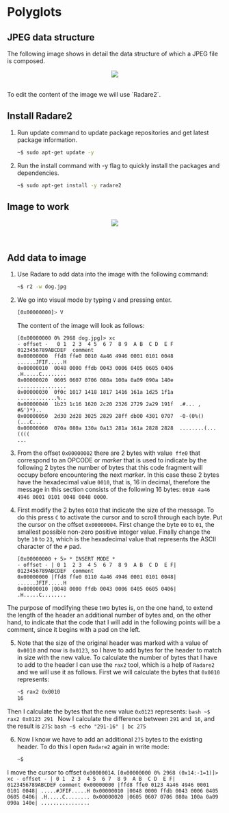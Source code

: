 # Polyglots

## JPEG data structure
The following image shows in detail the data structure of which a JPEG file is composed.
<p align="center"><img src="https://github.com/JavierDominguezGomez/Polyglots/blob/master/JPEG.jpg"></p>
<br>
To edit the content of the image we will use `Radare2`.

## Install Radare2
1. Run update command to update package repositories and get latest package information.
    ```bash
    ~$ sudo apt-get update -y
    ```
2. Run the install command with -y flag to quickly install the packages and dependencies.
    ```bash
    ~$ sudo apt-get install -y radare2
    ```

## Image to work
<p align="center"><img src="https://github.com/JavierDominguezGomez/Polyglots/blob/master/dog.jpg"></p>
<br>

## Add data to image
1. Use Radare to add data into the image with the following command:
    ```bash
    ~$ r2 -w dog.jpg
    ```
2. We go into visual mode by typing `V` and pressing enter.
    ```bash
    [0x00000000]> V
    ```
    The content of the image will look as follows:
    ```
    [0x00000000 0% 2968 dog.jpg]> xc
    - offset -   0 1  2 3  4 5  6 7  8 9  A B  C D  E F  0123456789ABCDEF  comment
    0x00000000  ffd8 ffe0 0010 4a46 4946 0001 0101 0048  ......JFIF.....H
    0x00000010  0048 0000 ffdb 0043 0006 0405 0605 0406  .H.....C........
    0x00000020  0605 0607 0706 080a 100a 0a09 090a 140e  ................
    0x00000030  0f0c 1017 1418 1817 1416 161a 1d25 1f1a  .............%..
    0x00000040  1b23 1c16 1620 2c20 2326 2729 2a29 191f  .#... , #&')*)..
    0x00000050  2d30 2d28 3025 2829 28ff db00 4301 0707  -0-(0%()(...C...
    0x00000060  070a 080a 130a 0a13 281a 161a 2828 2828  ........(...((((
    ...
    ```

3. From the offset `0x00000002` there are 2 bytes with value` ffe0` that correspond to an OPCODE or *marker* that is used to indicate by the following 2 bytes the number of bytes that this code fragment will occupy before encountering the next *marker*. In this case these 2 bytes have the hexadecimal value `0010`, that is, 16 in decimal, therefore the message in this section consists of the following 16 bytes: `0010 4a46 4946 0001 0101 0048 0048 0000`.

4. First modify the 2 bytes `0010` that indicate the size of the message. To do this press `C` to activate the cursor and to scroll through each byte. Put the cursor on the offset `0x00000004`. First change the byte `00` to `01`, the smallest possible non-zero positive integer value. Finally change the byte `10` to `23`, which is the hexadecimal value that represents the ASCII character of the `#` pad.
    ```
    [0x00000000 + 5> * INSERT MODE *
    - offset - | 0 1  2 3  4 5  6 7  8 9  A B  C D  E F| 0123456789ABCDEF  comment
    0x00000000 |ffd8 ffe0 0110 4a46 4946 0001 0101 0048| ......JFIF.....H
    0x00000010 |0048 0000 ffdb 0043 0006 0405 0605 0406| .H.....C........
    ```
The purpose of modifying these two bytes is, on the one hand, to extend the length of the header an additional number of bytes and, on the other hand, to indicate that the code that I will add in the following points will be a comment, since it begins with a pad on the left.

5. Note that the size of the original header was marked with a value of `0x0010` and now is `0x0123`, so I have to add bytes for the header to match in size with the new value. To calculate the number of bytes that I have to add to the header I can use the `rax2` tool, which is a help of `Radare2` and we will use it as follows. First we will calculate the bytes that `0x0010` represents:
    ```bash
    ~$ rax2 0x0010
    16
    ```
Then I calculate the bytes that the new value `0x0123` represents:
    ```bash
    ~$ rax2 0x0123
    291
    ```
Now I calculate the difference between `291` and` 16`, and the result is `275`:
    ```bash
    ~$ echo "291-16" | bc
    275
    ```

6. Now I know we have to add an additional `275` bytes to the existing header. To do this I open `Radare2` again in write mode:
    ```bash
    ~$
    ```
I move the cursor to offset `0x00000014`.
    ```
    [0x00000000 0% 2968 (0x14:-1=1)]> xc
    - offset - | 0 1  2 3  4 5  6 7  8 9  A B  C D  E F| 0123456789ABCDEF comment
    0x00000000 |ffd8 ffe0 0123 4a46 4946 0001 0101 0048| .....#JFIF.....H
    0x00000010 |0048 0000 ffdb 0043 0006 0405 0605 0406| .H.....C........
    0x00000020 |0605 0607 0706 080a 100a 0a09 090a 140e| ................
    ```

